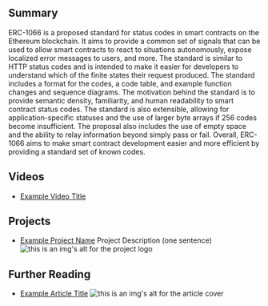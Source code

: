 ## Summary

ERC-1066 is a proposed standard for status codes in smart contracts on the Ethereum blockchain. It aims to provide a common set of signals that can be used to allow smart contracts to react to situations autonomously, expose localized error messages to users, and more. The standard is similar to HTTP status codes and is intended to make it easier for developers to understand which of the finite states their request produced. The standard includes a format for the codes, a code table, and example function changes and sequence diagrams. The motivation behind the standard is to provide semantic density, familiarity, and human readability to smart contract status codes. The standard is also extensible, allowing for application-specific statuses and the use of larger byte arrays if 256 codes become insufficient. The proposal also includes the use of empty space and the ability to relay information beyond simply pass or fail. Overall, ERC-1066 aims to make smart contract development easier and more efficient by providing a standard set of known codes.

## Videos

- [Example Video Title](https://www.youtube.com/watch?v=TDGq4aeevgY)

## Projects

- [Example Project Name](https://xxxx.xxx/xxxxx) Project Description (one sentence) ![this is an img's alt for the project logo](https://xxxx.xxx/project-logo.xxx)

## Further Reading

- [Example Article Title](https://xxxx.xxx/xxxxx) ![this is an img's alt for the article cover](https://xxxx.xxx/article-cover.xxx)
